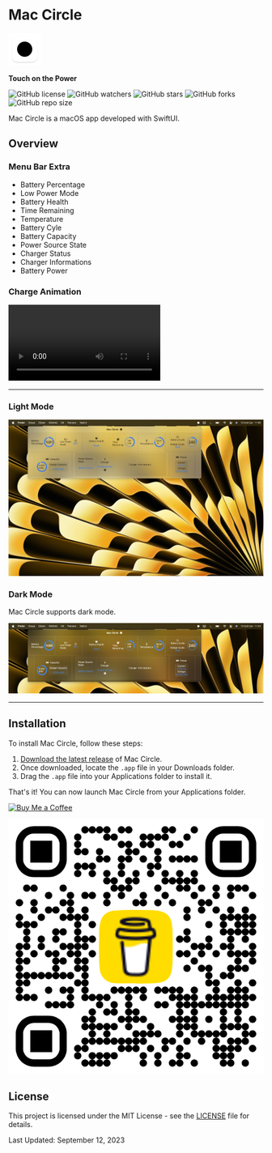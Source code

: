 # **Mac Circle**

<img src="/images/512-mac.png" alt="App Icon" width="64" height="64">

**Touch on the Power**

![GitHub license](https://img.shields.io/badge/license-MIT-blue.svg)
![GitHub watchers](https://img.shields.io/github/watchers/brk-ozs11/Mac-Circle)
![GitHub stars](https://img.shields.io/github/stars/brk-ozs11/Mac-Circle)
![GitHub forks](https://img.shields.io/github/forks/brk-ozs11/Mac-Circle)
![GitHub repo size](https://img.shields.io/github/repo-size/brk-ozs11/Mac-Circle)

Mac Circle is a macOS app developed with SwiftUI.

## Overview

### Menu Bar Extra

- Battery Percentage
- Low Power Mode
- Battery Health
- Time Remaining
- Temperature
- Battery Cyle
- Battery Capacity
- Power Source State
- Charger Status
- Charger Informations
- Battery Power

### Charge Animation

![App video](images/main.mov)

---


### Light Mode

![App Screenshot](images/ScreenShot1.jpg)



### Dark Mode

Mac Circle supports dark mode.


![App Screenshot](images/ScreenShot2.jpg)

---




## Installation

To install Mac Circle, follow these steps:

1. [Download the latest release](https://github.com/brk-ozs11/Mac-Circle/releases/latest) of Mac Circle.
2. Once downloaded, locate the `.app` file in your Downloads folder.
3. Drag the `.app` file into your Applications folder to install it.

That's it! You can now launch Mac Circle from your Applications folder.


[![Buy Me a Coffee](https://www.buymeacoffee.com/assets/img/guidelines/download-assets-2.svg)](https://www.buymeacoffee.com/berkozus117)

[![QR Code](images/bmc_qr.png)](https://www.buymeacoffee.com/berkozus117)


## License

This project is licensed under the MIT License - see the [LICENSE](LICENSE) file for details.

Last Updated: September 12, 2023

